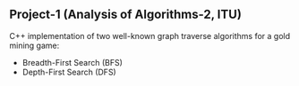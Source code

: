 ## Project-1 (Analysis of Algorithms-2, ITU)

C++ implementation of two well-known graph traverse algorithms for a gold mining game:

* Breadth-First Search (BFS)
* Depth-First Search (DFS)
